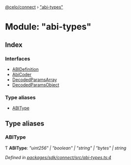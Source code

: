 [@celo/connect](../README.md) › ["abi-types"](_abi_types_.md)

# Module: "abi-types"

## Index

### Interfaces

* [ABIDefinition](../interfaces/_abi_types_.abidefinition.md)
* [AbiCoder](../interfaces/_abi_types_.abicoder.md)
* [DecodedParamsArray](../interfaces/_abi_types_.decodedparamsarray.md)
* [DecodedParamsObject](../interfaces/_abi_types_.decodedparamsobject.md)

### Type aliases

* [ABIType](_abi_types_.md#abitype)

## Type aliases

###  ABIType

Ƭ **ABIType**: *"uint256" | "boolean" | "string" | "bytes" | string*

*Defined in [packages/sdk/connect/src/abi-types.ts:4](https://github.com/celo-org/celo-monorepo/blob/master/packages/sdk/connect/src/abi-types.ts#L4)*
